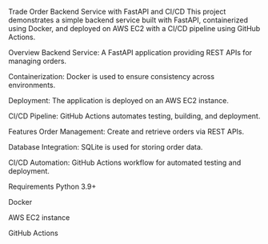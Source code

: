 Trade Order Backend Service with FastAPI and CI/CD
This project demonstrates a simple backend service built with FastAPI, containerized using Docker, and deployed on AWS EC2 with a CI/CD pipeline using GitHub Actions.

Overview
Backend Service: A FastAPI application providing REST APIs for managing orders.

Containerization: Docker is used to ensure consistency across environments.

Deployment: The application is deployed on an AWS EC2 instance.

CI/CD Pipeline: GitHub Actions automates testing, building, and deployment.

Features
Order Management: Create and retrieve orders via REST APIs.

Database Integration: SQLite is used for storing order data.

CI/CD Automation: GitHub Actions workflow for automated testing and deployment.

Requirements
Python 3.9+

Docker

AWS EC2 instance

GitHub Actions